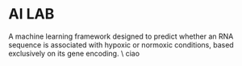 # AI LAB
A machine learning framework designed to predict whether an RNA sequence is associated with hypoxic or normoxic conditions, based exclusively on its gene encoding. \\
ciao
